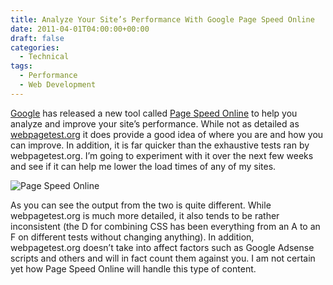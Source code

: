 ```yaml
---
title: Analyze Your Site’s Performance With Google Page Speed Online
date: 2011-04-01T04:00:00+00:00
draft: false
categories:
  - Technical
tags:
  - Performance
  - Web Development
---
```


[Google](https://www.google.com/ "Google") has released a new tool called [Page Speed Online](https://developers.google.com/speed/pagespeed/insights/) to help you analyze and improve your site’s performance. While not as detailed as [webpagetest.org](http://webpagetest.org) it does provide a good idea of where you are and how you can improve. In addition, it is far quicker than the exhaustive tests ran by webpagetest.org. I’m going to experiment with it over the next few weeks and see if it can help me lower the load times of any of my sites.

![Page Speed Online](/images/2011/04/Page-Speed-Online-350x300-1.png "The output for this site from Page Speed Online which took about 2 seconds to generate.")

As you can see the output from the two is quite different. While webpagetest.org is much more detailed, it also tends to be rather inconsistent (the D for combining CSS has been everything from an A to an F on different tests without changing anything). In addition, webpagetest.org doesn’t take into affect factors such as Google Adsense scripts and others and will in fact count them against you. I am not certain yet how Page Speed Online will handle this type of content.